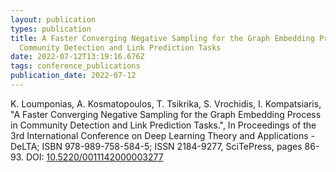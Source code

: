 ```yaml
---
layout: publication
types: publication
title: A Faster Converging Negative Sampling for the Graph Embedding Process in
  Community Detection and Link Prediction Tasks
date: 2022-07-12T13:19:16.676Z
tags: conference_publications
publication_date: 2022-07-12
---
```

K. Loumponias, A. Kosmatopoulos, T. Tsikrika, S. Vrochidis, I. Kompatsiaris, "A Faster Converging Negative Sampling for the Graph Embedding Process in Community Detection and Link Prediction Tasks.", In Proceedings of the 3rd International Conference on Deep Learning Theory and Applications - DeLTA; ISBN 978-989-758-584-5; ISSN 2184-9277, SciTePress, pages 86-93. DOI: [10.5220/0011142000003277](https://www.scitepress.org/Link.aspx?doi=10.5220/0011142000003277)